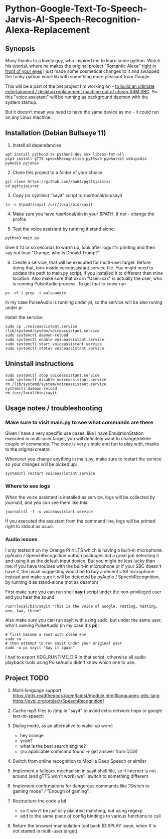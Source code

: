 # Python-Google-Text-To-Speech-Jarvis-AI-Speech-Recognition-Alexa-Replacement


## Synopsis

Many thanks to a lovely guy, who inspired me to learn some python. 
Watch his tutorial, where he makes the original project "Romantic Alexa" [right in front of your eyes](https://www.youtube.com/watch?v=AWvsXxDtEkU)
I just made some cosmetical changes to it and swapped the funky python voice lib with something more pleasant from Google.

This will be a part of the pet project I'm working on - [to build an ultimate entertainment / desktop replacement machine out of cheap ARM SBC](https://orange-pi-4-lts.blogspot.com/p/todo.html). So this "voice assistant" will be running as background daemon with the system startup.

But it doesn't mean you need to have the same device as me - it could run on any Linux machine. 

## Installation (Debian Bullseye 11)


1. Install all dependancies

```
apt install python3-tk python3-dev sox libsox-fmt-all
pip3 install gTTS speechRecognition pyttsx3 pywhatkit wikipedia pyAudio pyjokes

```

2. Clone this project to a folder of your choice

```
git clone https://github.com/kha84/pgttsjaisrar
cd pgttsjaisrar
```

3. Copy (or symlink) "sayit" script to /usr/local/bin/sayit

```
ln -s $(pwd)/sayit /usr/local/bin/sayit
```

4. Make sure you have /usr/local/bin in your $PATH, if not - change the profile

5. Test the voice assistant by running it stand alone:

```
python3 main.py
```

Give it 10 or so seconds to warm up, look after logs it's printing and then say out loud "Orange, who is Donald Trump?"

6. Create a service, that will be executed for multi-user.target.
Before doing that, look inside voiceassistant.service file. 
You might need to update the path to main.py script, if you installed it to different than mine location.
Also make sure that xxx in "User=xxx" is actually the user, who is running PulseAudio process. To get that to know run 
```
ps -ef | grep -i pulseaudio
```
In my case PulseAudio is running under pi, so the service will be also runing under pi

Install the service:
```
sudo cp ./voiceassistant.service /lib/systemd/system/voiceassistant.service 
sudo systemctl daemon-reload 
sudo systemctl enable voiceassistant.service 
sudo systemctl start voiceassistant.service 
sudo systemctl status voiceassistant.service
```

## Uninstall instructions

```
sudo systemctl stop voiceassistant.service
sudo systemctl disable voiceassistant.service
rm /lib/systemd/system/voiceassistant.service 
systemctl daemon-reload
rm /usr/local/bin/sayit
```

## Usage notes / troubleshooting

### Make sure to visit main.py to see what commands are there

Given I have a very specific use cases, like I have EmulationStation executed in multi-user.target, you will definitely want to change/delete
couple of commands. The code is very simple and fun to play with, thanks to the original creator. 

Whenever you change anything in main.py, make sure to restart the service so your changes will be picked up:
```
systemctl restart voiceassistant.service
```

### Where to see logs

When the voice assistant is installed as service, logs will be collected by journald, and you can see them like this:
```
journalctl -f -u voiceassistant.service
```

If you executed the assistant from the command line, logs will be printed right to stdout as usual.

### Audio issues

I only tested it on my Orange PI 4 LTS which is having a built-in microphone.
pyAudio / SpeechRecognition puthon packages did a great job detecting it and using it as the default input device. But you might be less lucky than me.
If you have troubles with the built-in microphone or if your SBC doesn't have it, the usual suggesting would be to buy a decent USB microphone 
instead and make sure it will be detected by pyAudio / SpeechRecognition, by running it as stand-alone (not as deamon)

First make sure you can run shell **sayit** script under the non-privileged user and you hear the sound:
```
/usr/local/bin/sayit "This is the voice of Google. Testing, testing, one, two, three"
```

Also make sure you can run sayit with using sudo, but under the same user, who's owning PulseAudio (in my case it's **pi**):

```
# first become a root with clean env
sudo su -
# then attempt to run sayit under your original user
sudo -u pi sayit "Say it again"
```
I had to export XDG_RUNTIME_DIR in that script, otherwise all audio playback tools using PulseAudio didn't know which one to use. 


## Project TODO
  
1. Multi-language support
   https://gtts.readthedocs.io/en/latest/module.html#languages-gtts-lang
   https://pypi.org/project/SpeechRecognition/
   
3. Cache mp3 files to /tmp in "sayit" to avoid extra network hops to google text-to-speech

4. Dialog mode, as an alternative to wake-up word:
    - hey orange
    - yeah?
    - what is the best search engine?
    - (no applicable command found => get answer from DDG)

5. Switch from online recognition to Mozilla Deep Speech or similar

6. Implement a fallback mechanism in sayit shell file, so if internet is not around (and gTTS won't work) we'll switch to something different 

7. Implement confirmations for dangerous commands  like "Switch to gaming mode" / "Enough of gaming". 

8. Restructure the code a bit:
    - so it won't be just silly plaintext matching, but using regexp 
    - add to the same place of config bindings to various functions to call

9. Return the browser manipulation tool back (DISPLAY issue, when X is not started in multi-user.target)
